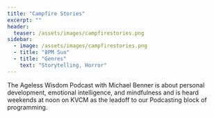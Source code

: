 ```yaml
---
title: "Campfire Stories"
excerpt: ""
header:
  teaser: /assets/images/campfirestories.png
sidebar:
  - image: /assets/images/campfirestories.png
  - title: "8PM Sun"
  - title: "Genres"
    text: "Storytelling, Horror"
---
```


The Ageless Wisdom Podcast with Michael Benner is about personal development, emotional intelligence, and mindfulness and is heard weekends at noon on KVCM as the leadoff to our Podcasting block of programming.
